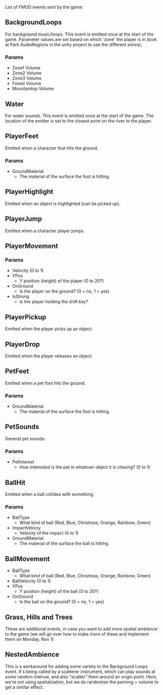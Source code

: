 List of FMOD events sent by the game:

## BackgroundLoops

For background music/loops. This event is emitted once at the start of the game. Parameter values are set based on which 'zone' the player is in (look at Park AudioRegions in the unity project to see the different zones).

### Params
- Zone1 Volume
- Zone2 Volume
- Zone3 Volume
- Forest Volume
- Mountaintop Volume

## Water

For water sounds. This event is emitted once at the start of the game. The location of the emitter is set to the closest point on the river to the player.

## PlayerFeet

Emitted when a character foot hits the ground.

### Params
- GroundMaterial
  - The material of the surface the foot is hitting.

## PlayerHighlight

Emitted when an object is highlighted (can be picked up).

## PlayerJump

Emitted when a character player jumps.

## PlayerMovement

### Params

- Velocity (0 to 1)
- YPos
  - Y position (height) of the player (0 to 20?)
- OnGround
  - Is the player on the ground? (0 = no, 1 = yes) 
- IsStrong
  - Is the player holding the shift key?

## PlayerPickup

Emitted when the player picks up an object.

## PlayerDrop

Emitted when the player releases an object.

## PetFeet

Emitted when a pet foot hits the ground.

### Params
- GroundMaterial
  - The material of the surface the foot is hitting.

## PetSounds

General pet sounds.

### Params
- PetInterest
  - How interested is the pet in whatever object it is chasing? (0 to 1)

## BallHit

Emitted when a ball collides with something.

### Params
- BallType
  - What kind of ball (Red, Blue, Christmas, Orange, Rainbow, Green)
- ImpactVelociy
  - Velocity of the impact (0 to 1)
- GroundMaterial
  - The material of the surface the ball is hitting.

## BallMovement

- BallType
  - What kind of ball (Red, Blue, Christmas, Orange, Rainbow, Green)
- BallVelocity (0 to 1)
- YPos
  - Y position (height) of the ball (0 to 20?)
- OnGround
  - Is the ball on the ground? (0 = no, 1 = yes) 

## Grass, Hills and Trees

These are additional events, in case you want to add more spatial ambience to the game (we will go over how to make more of these and implement them on Monday, Nov 1)

## NestedAmbience

This is a workaround for adding some variety to the Background Loops event.  It's being called by a scatterer instrument, which can play sounds at some random interval, and also "scatter" them around an origin point.  Here, we're not using spatialization, but we do randomize the panning + volume to get a similar effect.

